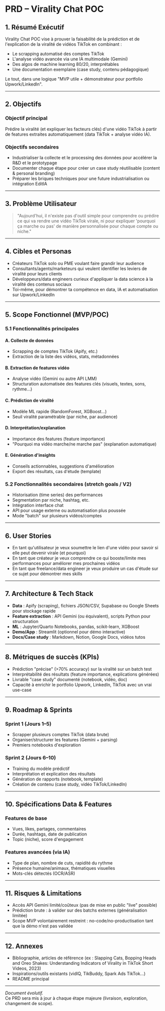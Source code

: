 # PRD – Virality Chat POC

## 1. Résumé Exécutif

Virality Chat POC vise à prouver la faisabilité de la prédiction et de l'explication de la viralité de vidéos TikTok en combinant :

- Le scrapping automatisé des comptes TikTok
- L'analyse vidéo avancée via une IA multimodale (Gemini)
- Des algos de machine learning 80/20, interprétables
- Une documentation exemplaire (case study, contenu pédagogique)

Le tout, dans une logique "MVP utile + démonstrateur pour portfolio Upwork/LinkedIn".

---

## 2. Objectifs

### Objectif principal

Prédire la viralité (et expliquer les facteurs clés) d'une vidéo TikTok à partir de features extraites automatiquement (data TikTok + analyse vidéo IA).

### Objectifs secondaires

- Industrialiser la collecte et le processing des données pour accélérer la R&D et le prototypage
- Documenter chaque étape pour créer un case study réutilisable (content & personal branding)
- Préparer les briques techniques pour une future industrialisation ou intégration EditIA

---

## 3. Problème Utilisateur

> "Aujourd'hui, il n'existe pas d'outil simple pour comprendre ou prédire ce qui va rendre une vidéo TikTok virale, ni pour expliquer 'pourquoi ça marche ou pas' de manière personnalisée pour chaque compte ou niche."

---

## 4. Cibles et Personas

- Créateurs TikTok solo ou PME voulant faire grandir leur audience
- Consultants/agents/marketeurs qui veulent identifier les leviers de viralité pour leurs clients
- Développeurs/data engineers curieux d'appliquer la data science à la viralité des contenus sociaux
- Toi-même, pour démontrer ta compétence en data, IA et automatisation sur Upwork/LinkedIn

---

## 5. Scope Fonctionnel (MVP/POC)

### 5.1 Fonctionnalités principales

#### A. Collecte de données

- Scrapping de comptes TikTok (Apify, etc.)
- Extraction de la liste des vidéos, stats, métadonnées

#### B. Extraction de features vidéo

- Analyse vidéo (Gemini ou autre API LMM)
- Structuration automatisée des features clés (visuels, textes, sons, rythme…)

#### C. Prédiction de viralité

- Modèle ML rapide (RandomForest, XGBoost…)
- Seuil viralité paramétrable (par niche, par audience)

#### D. Interprétation/explanation

- Importance des features (feature importance)
- "Pourquoi ma vidéo marche/ne marche pas" (explanation automatique)

#### E. Génération d'insights

- Conseils actionnables, suggestions d'amélioration
- Export des résultats, cas d'étude (template)

### 5.2 Fonctionnalités secondaires (stretch goals / V2)

- Historisation (time series) des performances
- Segmentation par niche, hashtag, etc.
- Intégration interface chat
- API pour usage externe ou automatisation plus poussée
- Mode "batch" sur plusieurs vidéos/comptes

---

## 6. User Stories

- En tant qu'utilisateur je veux soumettre le lien d'une vidéo pour savoir si elle peut devenir virale (et pourquoi)
- En tant que créateur je veux comprendre ce qui booste/limite mes performances pour améliorer mes prochaines vidéos
- En tant que freelance/data engineer je veux produire un cas d'étude sur ce sujet pour démontrer mes skills

---

## 7. Architecture & Tech Stack

- **Data** : Apify (scraping), fichiers JSON/CSV, Supabase ou Google Sheets pour stockage rapide
- **Feature extraction** : API Gemini (ou équivalent), scripts Python pour structuration
- **ML** : Jupyter/Quarto Notebooks, pandas, scikit-learn, XGBoost
- **Demo/App** : Streamlit (optionnel pour démo interactive)
- **Docs/Case study** : Markdown, Notion, Google Docs, vidéos tutos

---

## 8. Métriques de succès (KPIs)

- Prédiction "précise" (>70% accuracy) sur la viralité sur un batch test
- Interprétabilité des résultats (feature importance, explications générées)
- Livrable "case study" documenté (notebook, vidéo, doc)
- Capacité à enrichir le portfolio Upwork, LinkedIn, TikTok avec un vrai use-case

---

## 9. Roadmap & Sprints

### Sprint 1 (Jours 1–5)

- Scrapper plusieurs comptes TikTok (data brute)
- Organiser/structurer les features (Gemini + parsing)
- Premiers notebooks d'exploration

### Sprint 2 (Jours 6–10)

- Training du modèle prédictif
- Interprétation et explication des résultats
- Génération de rapports (notebook, template)
- Création de contenu (case study, vidéo TikTok/LinkedIn)

---

## 10. Spécifications Data & Features

### Features de base

- Vues, likes, partages, commentaires
- Durée, hashtags, date de publication
- Topic (niche), score d'engagement

### Features avancées (via IA)

- Type de plan, nombre de cuts, rapidité du rythme
- Présence humaine/animaux, thématiques visuelles
- Mots-clés détectés (OCR/ASR)

---

## 11. Risques & Limitations

- Accès API Gemini limité/coûteux (pas de mise en public "live" possible)
- Prédiction brute : à valider sur des batchs externes (généralisation limitée)
- Scope MVP volontairement restreint : no-code/no-productisation tant que la démo n'est pas validée

---

## 12. Annexes

- Bibliographie, articles de référence (ex : Slapping Cats, Bopping Heads and Oreo Shakes: Understanding Indicators of Virality in TikTok Short Videos, 2023)
- Inspirations/outils existants (vidIQ, TikBuddy, Spark Ads TikTok…)
- README principal

---

_Document évolutif._  
Ce PRD sera mis à jour à chaque étape majeure (livraison, exploration, changement de scope).
